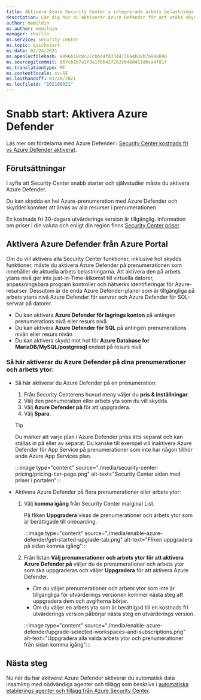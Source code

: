```yaml
---
title: Aktivera Azure Security Center s integrerade arbets belastnings skydd
description: Lär dig hur du aktiverar Azure Defender för att utöka skyddet av Azure Security Center till dina hybrid resurser och resurser i molnet
author: memildin
ms.author: memildin
manager: rkarlin
ms.service: security-center
ms.topic: quickstart
ms.date: 02/24/2021
ms.openlocfilehash: 6496b18c8c22cbbd4fd3344736a4b38b7a998890
ms.sourcegitcommit: 867cb1b7a1f3a1f0b427282c648d411d0ca4f81f
ms.translationtype: MT
ms.contentlocale: sv-SE
ms.lasthandoff: 03/20/2021
ms.locfileid: "102108921"
---
```

# <a name="quickstart-enable-azure-defender"></a>Snabb start: Aktivera Azure Defender

Läs mer om fördelarna med Azure Defender i [Security Center kostnads fri vs Azure Defender aktiverat](security-center-pricing.md).

## <a name="prerequisites"></a>Förutsättningar

I syfte att Security Center snabb starter och självstudier måste du aktivera Azure Defender. 

Du kan skydda en hel Azure-prenumeration med Azure Defender och skyddet kommer att ärvas av alla resurser i prenumerationen.

En kostnads fri 30-dagars utvärderings version är tillgänglig. Information om priser i din valuta och enligt din region finns [Security Center priser](https://azure.microsoft.com/pricing/details/security-center/).

## <a name="enable-azure-defender-from-the-azure-portal"></a>Aktivera Azure Defender från Azure Portal

Om du vill aktivera alla Security Center funktioner, inklusive hot skydds funktioner, måste du aktivera Azure Defender på prenumerationen som innehåller de aktuella arbets belastningarna. Att aktivera den på arbets ytans nivå ger inte just-in-Time-åtkomst till virtuella datorer, anpassningsbara program kontroller och nätverks identifieringar för Azure-resurser. Dessutom är de enda Azure Defender-planer som är tillgängliga på arbets ytans nivå Azure Defender för servrar och Azure Defender för SQL-servrar på datorer.

- Du kan aktivera **Azure Defender för lagrings konton** på antingen prenumerations nivå eller resurs nivå
- Du kan aktivera **Azure Defender för SQL** på antingen prenumerations nivån eller resurs nivån
- Du kan aktivera skydd mot hot för **Azure Database for MariaDB/MySQL/postgresql** endast på resurs nivå

### <a name="to-enable-azure-defender-on-your-subscriptions-and-workspaces"></a>Så här aktiverar du Azure Defender på dina prenumerationer och arbets ytor:

- Så här aktiverar du Azure Defender på en prenumeration:

    1. Från Security Centerens huvud meny väljer du **pris & inställningar**.
    1. Välj den prenumeration eller arbets yta som du vill skydda.
    1. Välj **Azure Defender på** för att uppgradera.
    1. Välj **Spara**.

    > [!TIP]
    > Du märker att varje plan i Azure Defender priss ätts separat och kan ställas in på eller av separat. Du kanske till exempel vill inaktivera Azure Defender för App Service på prenumerationer som inte har någon tillhör ande Azure App Services plan. 

    :::image type="content" source="./media/security-center-pricing/pricing-tier-page.png" alt-text="Security Center sidan med priser i portalen":::

- Aktivera Azure Defender på flera prenumerationer eller arbets ytor:

    1. Välj **komma igång** från Security Center marginal List.

        På fliken **Uppgradera** visas de prenumerationer och arbets ytor som är berättigade till onboarding.

        :::image type="content" source="./media/enable-azure-defender/get-started-upgrade-tab.png" alt-text="Fliken uppgradera på sidan komma igång"::: 

    1. Från listan **Välj prenumerationer och arbets ytor för att aktivera Azure Defender på** väljer du de prenumerationer och arbets ytor som ska uppgraderas och väljer **Uppgradera** för att aktivera Azure Defender.

       - Om du väljer prenumerationer och arbets ytor som inte är tillgängliga för utvärderings versionen kommer nästa steg att uppgradera dem och avgifterna börjar.
       - Om du väljer en arbets yta som är berättigad till en kostnads fri utvärderings version påbörjar nästa steg en utvärderings version.

        :::image type="content" source="./media/enable-azure-defender/upgrade-selected-workspaces-and-subscriptions.png" alt-text="Uppgradera alla valda arbets ytor och prenumerationer från sidan komma igång":::


## <a name="next-steps"></a>Nästa steg

Nu när du har aktiverat Azure Defender aktiverar du automatisk data insamling med nödvändiga agenter och tillägg som beskrivs i [automatiska etablerings agenter och tillägg från Azure Security Center](security-center-enable-data-collection.md).